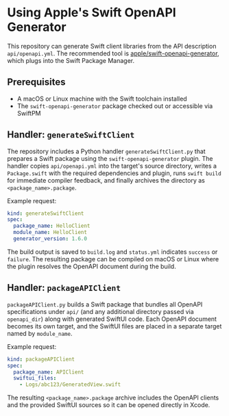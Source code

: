 # Using Apple's Swift OpenAPI Generator

This repository can generate Swift client libraries from the API description
`api/openapi.yml`. The recommended tool is [apple/swift-openapi-generator](https://github.com/apple/swift-openapi-generator), which plugs into the Swift Package Manager.

## Prerequisites

- A macOS or Linux machine with the Swift toolchain installed
- The `swift-openapi-generator` package checked out or accessible via SwiftPM

## Handler: `generateSwiftClient`

The repository includes a Python handler `generateSwiftClient.py` that prepares
a Swift package using the `swift-openapi-generator` plugin. The handler copies
`api/openapi.yml` into the target's source directory, writes a `Package.swift`
with the required dependencies and plugin, runs `swift build` for immediate
compiler feedback, and finally archives the directory as `<package_name>.package`.

Example request:

```yaml
kind: generateSwiftClient
spec:
  package_name: HelloClient
  module_name: HelloClient
  generator_version: 1.6.0
```

The build output is saved to `build.log` and `status.yml` indicates `success` or
`failure`. The resulting package can be compiled on macOS or Linux where the
plugin resolves the OpenAPI document during the build.

## Handler: `packageAPIClient`

`packageAPIClient.py` builds a Swift package that bundles all OpenAPI
specifications under `api/` (and any additional directory passed via
`openapi_dir`) along with generated SwiftUI code. Each OpenAPI document becomes
its own target, and the SwiftUI files are placed in a separate target named by
`module_name`.

Example request:

```yaml
kind: packageAPIClient
spec:
  package_name: APIClient
  swiftui_files:
    - Logs/abc123/GeneratedView.swift
```

The resulting `<package_name>.package` archive includes the OpenAPI clients and
the provided SwiftUI sources so it can be opened directly in Xcode.

